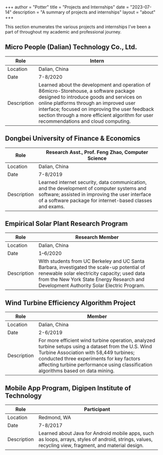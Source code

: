 +++
author = "Potter"
title = "Projects and Internships"
date = "2023-07-14"
description = "A summary of projects and internships"
layout = "about"
+++

This section enumerates the various projects and internships I've been a part of throughout my academic and professional journey.

## Micro People (Dalian) Technology Co., Ltd.

| Role     | Intern      |
|----------|-------------|
| Location | Dalian, China |
| Date     | 7-8/2020    |
| Description | Learned about the development and operation of 86micro-Storehouse, a software package designed to introduce goods and services on online platforms through an improved user interface; focused on improving the user feedback section through a more efficient algorithm for user recommendations and cloud computing.|

## Dongbei University of Finance & Economics

| Role     | Research Asst., Prof. Feng Zhao, Computer Science |
|----------|-------------|
| Location | Dalian, China |
| Date     | 7-8/2019    |
| Description | Learned internet security, data communication, and the development of computer systems and software; assisted in improving the user interface of a software package for internet-based classes and exams. |

## Empirical Solar Plant Research Program

| Role     | Research Member |
|----------|-------------|
| Location | Dalian, China |
| Date     | 1–6/2020    |
| Description | With students from UC Berkeley and UC Santa Barbara, investigated the scale-up potential of renewable solar electricity capacity; used data from the New York State Energy Research and Development Authority Solar Electric Program. |

## Wind Turbine Efficiency Algorithm Project

| Role     | Member |
|----------|-------------|
| Location | Dalian, China |
| Date     | 2-6/2019    |
| Description | For more efficient wind turbine operation, analyzed turbine setups using a dataset from the U.S. Wind Turbine Association with 58,449 turbines; conducted three experiments for key factors affecting turbine performance using classification algorithms based on data mining. |

## Mobile App Program, Digipen Institute of Technology

| Role     | Participant |
|----------|-------------|
| Location | Redmond, WA |
| Date     | 7-8/2017    |
| Description | Learned about Java for Android mobile apps, such as loops, arrays, styles of android, strings, values, recycling view, fragment, and material design. |

